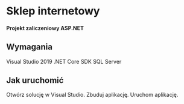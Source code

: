 # Sklep internetowy
#### Projekt zaliczeniowy ASP.NET


## Wymagania

Visual Studio 2019
.NET Core SDK
SQL Server
## Jak uruchomić
Otwórz solucję w Visual Studio.
Zbuduj aplikację.
Uruchom aplikację.
